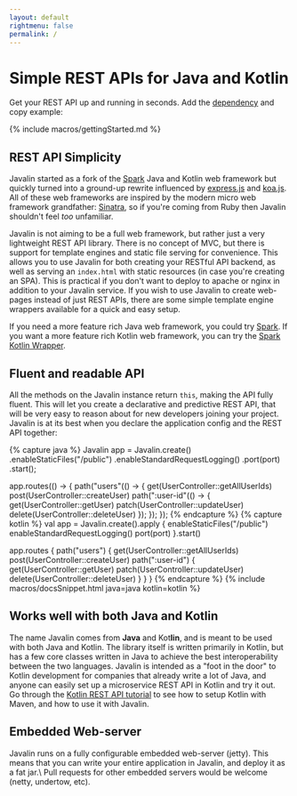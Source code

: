 ```yaml
---
layout: default
rightmenu: false
permalink: /
---
```


<h1 class="no-margin-top">Simple REST APIs for Java and Kotlin</h1>

Get your REST API up and running in seconds.
Add the [dependency](/download) and copy example:

{% include macros/gettingStarted.md %}

## REST API Simplicity
Javalin started as a fork of the [Spark](http://sparkjava.com) Java and Kotlin web framework but quickly
turned into a ground-up rewrite influenced by [express.js](https://expressjs.com/) and [koa.js](http://koajs.com/).
All of these web frameworks are inspired by the modern micro web framework
grandfather: [Sinatra](http://www.sinatrarb.com/), so if you're coming from Ruby then
Javalin shouldn't feel *too* unfamiliar.

Javalin is not aiming to be a full web framework, but rather
just a very lightweight REST API library. There is no concept of MVC,
but there is support for template engines and static file serving for convenience.
This allows you to use Javalin for both creating your RESTful API backend, as well as serving
an `index.html` with static resources (in case you're creating an SPA). This is practical
if you don't want to deploy to apache or nginx in addition to your Javalin service.
If you wish to use Javalin to create web-pages instead of just REST APIs,
there are some simple template engine wrappers available for a quick and easy setup.

If you need a more feature rich Java web framework, you could try [Spark](https://github.com/perwendel/spark).
If you want a more feature rich Kotlin web framework, you can try the [Spark Kotlin Wrapper](https://github.com/perwendel/spark-kotlin).

## Fluent and readable API
All the methods on the Javalin instance return `this`, making the API fully fluent. 
This will let you create a declarative and predictive REST API, 
that will be very easy to reason about for new developers joining your project. Javalin
is at its best when you declare the application config and the REST API
together:

{% capture java %}
Javalin app = Javalin.create()
    .enableStaticFiles("/public")
    .enableStandardRequestLogging()
    .port(port)
    .start();

app.routes(() -> {
    path("users"(() -> {
        get(UserController::getAllUserIds)
        post(UserController::createUser)
        path(":user-id"(() -> {
            get(UserController::getUser)
            patch(UserController::updateUser)
            delete(UserController::deleteUser)
        });
    });
});
{% endcapture %}
{% capture kotlin %}
val app = Javalin.create().apply {
    enableStaticFiles("/public")
    enableStandardRequestLogging()
    port(port)
}.start()

app.routes {
    path("users") {
        get(UserController::getAllUserIds)
        post(UserController::createUser)
        path(":user-id") {
            get(UserController::getUser)
            patch(UserController::updateUser)
            delete(UserController::deleteUser)
        }
    }
}
{% endcapture %}
{% include macros/docsSnippet.html java=java kotlin=kotlin %}

## Works well with both Java and Kotlin
The name Javalin comes from <b>Java</b> and Kot<b>lin</b>, and is meant 
to be used with both Java and Kotlin. The library itself is written primarily in Kotlin, but has a few
core classes written in Java to achieve the best interoperability between the two languages.
Javalin is intended as a "foot in the door" to Kotlin development for companies
that already write a lot of Java, and anyone can easily set up a microservice REST API in
Kotlin and try it out.  
Go through the [Kotlin REST API tutorial](/tutorials/simple-kotlin-example)
to see how to setup Kotlin with Maven, and how to use it with Javalin.

## Embedded Web-server
Javalin runs on a fully configurable embedded web-server (jetty). This means that you can write your entire
application in Javalin, and deploy it as a fat jar.\\
Pull requests for other embedded servers would be welcome (netty, undertow, etc).
